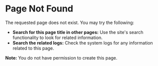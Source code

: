 # Page Not Found

The requested page does not exist.  You may try the following:

* **Search for this page title in other pages:** Use the site's search functionality to look for related information.
* **Search the related logs:** Check the system logs for any information related to this page.

**Note:** You do not have permission to create this page.
